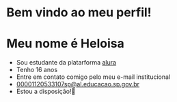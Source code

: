 # Bem vindo ao meu perfil!
# Meu nome é Heloisa
- Sou estudante da platarforma [alura](hhtp://www.alura.com.br)
- Tenho 16 anos
- Entre em contato comigo pelo meu e-mail institucional
- 00001120533107sp@al.educacao.sp.gov.br
- Estou a disposição!🎀
 
